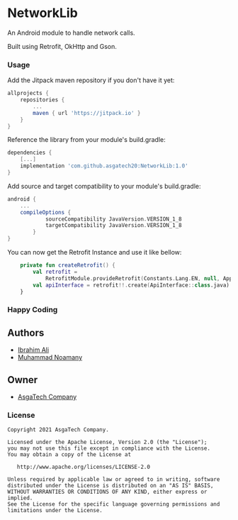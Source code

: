 # NetworkLib
An Android module to handle network calls.

Built using Retrofit, OkHttp and Gson.

### Usage

Add the Jitpack maven repository if you don't have it yet:

``` gradle
allprojects {
    repositories {
        ...
        maven { url 'https://jitpack.io' }
    }
}
```

Reference the library from your module's build.gradle:

``` gradle
dependencies {
    [...]
    implementation 'com.github.asgatech20:NetworkLib:1.0'
}
```

Add source and target compatibility to your module's build.gradle:

``` gradle
android {
    ...
    compileOptions {
            sourceCompatibility JavaVersion.VERSION_1_8
            targetCompatibility JavaVersion.VERSION_1_8
        }
}
```
You can now get the Retrofit Instance and use it like bellow:

``` kotlin
    private fun createRetrofit() {
        val retrofit =
            RetrofitModule.provideRetrofit(Constants.Lang.EN, null, AppConstants.BASE_URL)
        val apiInterface = retrofit!!.create(ApiInterface::class.java)
    }
```

### Happy Coding

## Authors

* [Ibrahim Ali](ibrahimali354@gmail.com)
* [Muhammad Noamany](https://github.com/muhammadnomany25)


## Owner

* [AsgaTech Company](https://github.com/asgatech20)


### License

    Copyright 2021 AsgaTech Company.

    Licensed under the Apache License, Version 2.0 (the "License");
    you may not use this file except in compliance with the License.
    You may obtain a copy of the License at

       http://www.apache.org/licenses/LICENSE-2.0

    Unless required by applicable law or agreed to in writing, software
    distributed under the License is distributed on an "AS IS" BASIS,
    WITHOUT WARRANTIES OR CONDITIONS OF ANY KIND, either express or implied.
    See the License for the specific language governing permissions and
    limitations under the License.
